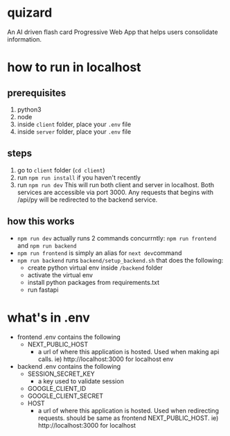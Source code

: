 # quizard
An AI driven flash card Progressive Web App that helps users consolidate information.

# how to run in localhost
## prerequisites 
1. python3
2. node
3. inside `client` folder, place your `.env` file
4. inside `server` folder, place your `.env` file
## steps
1. go to `client` folder (`cd client`)
2. run `npm run install` if you haven't recently
3. run `npm run dev`
   This will run both client and server in localhost. Both services are accessible via port 3000.
   Any requests that begins with /api/py will be redirected to the backend service.
## how this works
- `npm run dev` actually runs 2 commands concurrntly: `npm run frontend` and `npm run backend`
- `npm run frontend` is simply an alias for `next dev`command
- `npm run backend` runs `backend/setup_backend.sh` that does the following:
  - create python virtual env inside `/backend` folder
  - activate the virtual env
  - install python packages from requirements.txt
  - run fastapi

# what's in .env
- frontend .env contains the following
  - NEXT_PUBLIC_HOST
    - a url of where this application is hosted. Used when making api calls. ie) http://localhost:3000 for localhost env
- backend .env contains the following
  - SESSION_SECRET_KEY
    - a key used to validate session
  - GOOGLE_CLIENT_ID
  - GOOGLE_CLIENT_SECRET
  - HOST
    - a url of where this application is hosted. Used when redirecting requests. should be same as frontend NEXT_PUBLIC_HOST. ie) http://localhost:3000 for localhost

